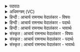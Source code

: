 <details><summary>पदपाठः</summary>

अमित्रहा꣢। अ꣣मित्र। हा꣢। वि꣡च꣢꣯र्षणिः। वि। च꣣र्षणिः। प꣡व꣢꣯स्व। सो꣣म। श꣢म्। ग꣡वे꣢꣯। दे꣣वे꣡भ्यः꣢। अनुक्राम꣣कृ꣢त्। अ꣣नुकाम। कृ꣢त्। १४४७।
</details>

<details><summary>अधिमन्त्रम् (VC)</summary>

- पवमानः सोमः
- असितः काश्यपो देवलो वा
- गायत्री
- षड्जः
</details>

<details><summary>हिन्दी : आचार्य रामनाथ वेदालंकार - विषयः</summary>

अब परमात्मा से प्रार्थना करते हैं।
</details>

<details><summary>हिन्दी : आचार्य रामनाथ वेदालंकार - पदार्थः</summary>

पदार्थान्वयभाषाः -  हे(सोम)जगदीश्वर! (अमित्रहा)काम,क्रोध आलस्य आदि शत्रुओं के विनाशक, (विचर्षणिः)विशेष द्रष्टा, (देवेभ्यः)विद्वानों के लिए(अनुकामकृत्)अभीष्ट सिद्ध करनेवाले आप(गवे)स्तोता के लिए(शम्)शान्तिदायक होते हुए(पवस्व)आनन्द प्रवाहित करो ॥४॥
</details>

<details><summary>हिन्दी : आचार्य रामनाथ वेदालंकार - भावार्थः</summary>

भावार्थभाषाः -  अराधना किया गया परमेश्वर उपासक के दुःख,दुर्गुण,दुर्व्यसन आदि को विनष्ट करके उसे सद्गुण देकर उसके लिए सुख,शान्ति और दिव्य आनन्द प्रवाहित करता है ॥४॥
</details>

<details><summary>संस्कृत : आचार्य रामनाथ वेदालंकार - विषयः</summary>

अथ परमात्मानं प्रार्थयते।
</details>

<details><summary>संस्कृत : आचार्य रामनाथ वेदालंकार - पदार्थः</summary>

पदार्थान्वयभाषाः -  हे(सोम)जगदीश्वर! (अमित्रहा)कामक्रोधालस्यादिरिपूणां हन्ता, (विचर्षणिः)विद्रष्टा, (देवेभ्यः)विद्वद्भ्यः(अनुकामकृत्)अभीष्टसम्पादकः त्वम्(गवे)स्तोत्रे।[गौः इति स्तोतृनाम। निघं० ३।१६।] (शम्)शान्तिदायकः सन्(पवस्व)आनन्दं प्रवाहय ॥४॥
</details>

<details><summary>संस्कृत : आचार्य रामनाथ वेदालंकार - भावार्थः</summary>

भावार्थभाषाः -  आराधितः परमेश्वर उपासकस्य दुःखदुर्गुणदुर्व्यसनादीन् विनाश्य तस्मै सद्गुणान् प्रदाय सुखं शान्तिं दिव्यानन्दं च प्रवाहयति ॥४॥
</details>